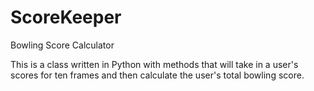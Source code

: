 ScoreKeeper
===========

Bowling Score Calculator

This is a class written in Python with methods that will take in a user's scores for ten frames and then calculate the user's total bowling score.
